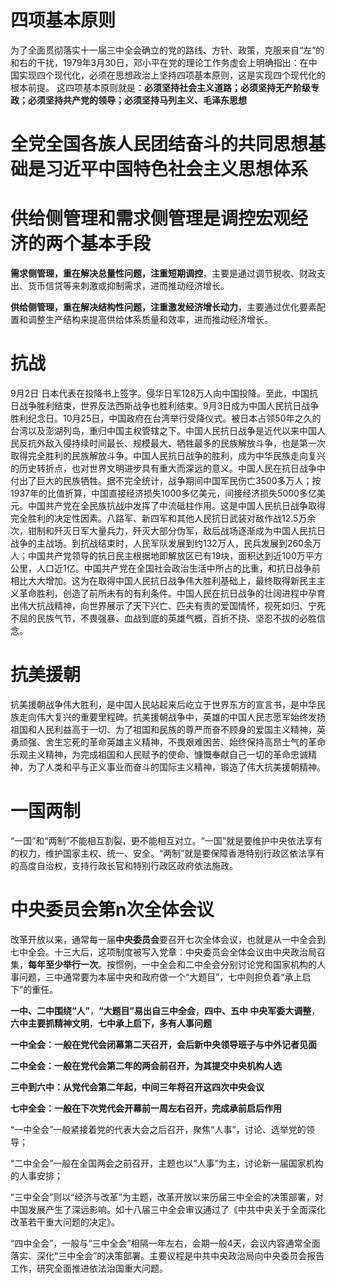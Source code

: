 # 四项基本原则

 为了全面贯彻落实十一届三中全会确立的党的路线、方针、政策，克服来自“左”的和右的干扰，1979年3月30日，邓小平在党的理论工作务虚会上明确指出：在中国实现四个现代化，必须在思想政治上坚持四项基本原则，这是实现四个现代化的根本前提。 这四项基本原则就是：**必须坚持社会主义道路；必须坚持无产阶级专政；必须坚持共产党的领导；必须坚持马列主义、毛泽东思想**



# 全党全国各族人民团结奋斗的共同思想基础是习近平中国特色社会主义思想体系



# 供给侧管理和需求侧管理是**调控宏观经济的两个基本手段**

**需求侧管理，重在解决总量性问题，注重短期调控**，主要是通过调节税收、财政支出、货币信贷等来刺激或抑制需求，进而推动经济增长。

**供给侧管理，重在解决结构性问题，注重激发经济增长动力**，主要通过优化要素配置和调整生产结构来提高供给体系质量和效率，进而推动经济增长。

# 抗战

9月2日 日本代表在投降书上签字。侵华日军128万人向中国投降。至此，中国抗日战争胜利结束，世界反法西斯战争也胜利结束。9月3日成为中国人民抗日战争胜利纪念日。10月25日，中国政府在台湾举行受降仪式。被日本占领50年之久的台湾以及澎湖列岛，重归中国主权管辖之下。中国人民抗日战争是近代以来中国人民反抗外敌入侵持续时间最长、规模最大、牺牲最多的民族解放斗争，也是第一次取得完全胜利的民族解放斗争。中国人民抗日战争的胜利，成为中华民族走向复兴的历史转折点，也对世界文明进步具有重大而深远的意义。中国人民在抗日战争中付出了巨大的民族牺牲。据不完全统计，战争期间中国军民伤亡3500多万人；按1937年的比值折算，中国直接经济损失1000多亿美元，间接经济损失5000多亿美元。中国共产党在全民族抗战中发挥了中流砥柱作用。这是中国人民抗日战争取得完全胜利的决定性因素。八路军、新四军和其他人民抗日武装对敌作战12.5万余次，钳制和歼灭日军大量兵力，歼灭大部分伪军，敌后战场逐渐成为中国人民抗日战争的主战场。到抗战结束时，人民军队发展到约132万人，民兵发展到260余万人；中国共产党领导的抗日民主根据地即解放区已有19块，面积达到近100万平方公里，人口近1亿。中国共产党在全国社会政治生活中所占的比重，和抗日战争前相比大大增加。这为在取得中国人民抗日战争伟大胜利基础上，最终取得新民主主义革命胜利，创造了前所未有的有利条件。中国人民在抗日战争的壮阔进程中孕育出伟大抗战精神，向世界展示了天下兴亡、匹夫有责的爱国情怀，视死如归、宁死不屈的民族气节，不畏强暴、血战到底的英雄气概，百折不挠、坚忍不拔的必胜信念。

# 抗美援朝

抗美援朝战争伟大胜利，是中国人民站起来后屹立于世界东方的宣言书，是中华民族走向伟大复兴的重要里程碑。抗美援朝战争中，英雄的中国人民志愿军始终发扬祖国和人民利益高于一切、为了祖国和民族的尊严而奋不顾身的爱国主义精神，英勇顽强、舍生忘死的革命英雄主义精神，不畏艰难困苦、始终保持高昂士气的革命乐观主义精神，为完成祖国和人民赋予的使命、慷慨奉献自己一切的革命忠诚精神，为了人类和平与正义事业而奋斗的国际主义精神，锻造了伟大抗美援朝精神。

# 一国两制

“一国”和“两制”不能相互割裂，更不能相互对立。“一国”就是要维护中央依法享有的权力，维护国家主权、统一、安全。“两制”就是要保障香港特别行政区依法享有的高度自治权，支持行政长官和特别行政区政府依法施政。

# 中央委员会第n次全体会议

改革开放以来，通常每一届**中央委员会**要召开七次全体会议，也就是从一中全会到七中全会。十三大后，这项制度被写入党章：中央委员会全体会议由中央政治局召集，**每年至少举行一次**。按惯例，一中全会和二中全会分别讨论党和国家机构的人事问题，三中通常要为本届中央和政府做一个“大题目”，七中则担负着“承上启下”的重任。

**一中、二中围绕“人”**，**“大题目”易出自三中全会**，**四中、五中 中央军委大调整**，**六中主要抓精神文明**，**七中承上启下，多有人事问题**



**一中全会：一般在党代会闭幕第二天召开，会后新中央领导班子与中外记者见面**

**二中全会：一般在党代会第二年的两会前召开，为其提交中央机构人选**

**三中到六中：从党代会第二年起，中间三年将召开这四次中央会议**

**七中全会：一般在下次党代会开幕前一周左右召开，完成承前启后作用**



“一中全会”一般紧接着党的代表大会之后召开，聚焦“人事”，讨论、选举党的领导；

“二中全会”一般在全国两会之前召开，主题也以“人事”为主，讨论新一届国家机构的人事安排；

“三中全会”则以“经济与改革”为主题，改革开放以来历届三中全会的决策部署，对中国发展产生了深远影响。如十八届三中全会审议通过了《中共中央关于全面深化改革若干重大问题的决定》。

“四中全会”，一般与“三中全会”相隔一年左右，会期一般4天，会议内容通常全面落实、深化“三中全会”的决策部署。主要议程是中共中央政治局向中央委员会报告工作，研究全面推进依法治国重大问题。 
